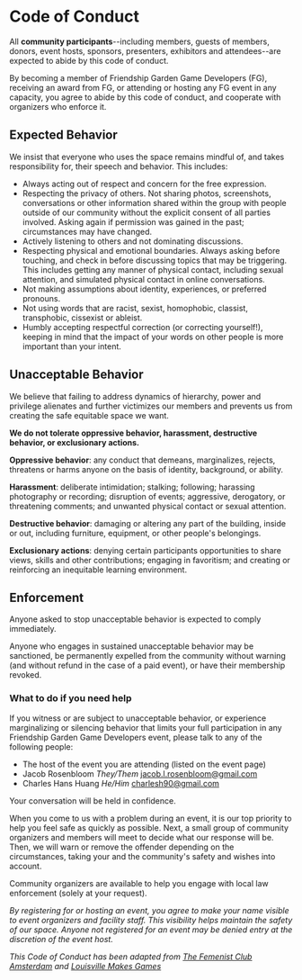 # Code of Conduct

All **community participants**--including members, guests of members, donors, event hosts, sponsors, presenters, exhibitors and attendees--are expected to abide by this code of conduct.

By becoming a member of Friendship Garden Game Developers (FG), receiving an award from FG, or attending or hosting any FG event in any capacity, you agree to abide by this code of conduct, and cooperate with organizers who enforce it.

## Expected Behavior

We insist that everyone who uses the space remains mindful of, and takes responsibility for, their speech and behavior. This includes:

- Always acting out of respect and concern for the free expression.
- Respecting the privacy of others. Not sharing photos, screenshots, conversations or other information shared within the group with people outside of our community without the explicit consent of all parties involved. Asking again if permission was gained in the past; circumstances may have changed.
- Actively listening to others and not dominating discussions.
- Respecting physical and emotional boundaries. Always asking before touching, and check in before discussing topics that may be triggering. This includes getting any manner of physical contact, including sexual attention, and simulated physical contact in online conversations.
- Not making assumptions about identity, experiences, or preferred pronouns.
- Not using words that are racist, sexist, homophobic, classist, transphobic, cissexist or ableist.
- Humbly accepting respectful correction (or correcting yourself!), keeping in mind that the impact of your words on other people is more important than your intent.

## Unacceptable Behavior

We believe that failing to address dynamics of hierarchy, power and privilege alienates and further victimizes our members and prevents us from creating the safe equitable space we want.

**We do not tolerate oppressive behavior, harassment, destructive behavior, or exclusionary actions.**

**Oppressive behavior**: any conduct that demeans, marginalizes, rejects, threatens or harms anyone on the basis of identity, background, or ability.

**Harassment**: deliberate intimidation; stalking; following; harassing photography or recording; disruption of events; aggressive, derogatory, or threatening comments; and unwanted physical contact or sexual attention.

**Destructive behavior**: damaging or altering any part of the building, inside or out, including furniture, equipment, or other people's belongings.

**Exclusionary actions**: denying certain participants opportunities to share views, skills and other contributions; engaging in favoritism; and creating or reinforcing an inequitable learning environment.

## Enforcement

Anyone‭ ‬asked‭ ‬to‭ ‬stop‭ ‬unacceptable‭ ‬behavior‭ ‬is‭ ‬expected‭ ‬to‭ ‬comply‭ ‬immediately.

Anyone who engages in sustained ‬unacceptable behavior may be sanctioned, be‭ ‬permanent‭ly ‬expelled‭ ‬from‭ ‬the‭ ‬community‭ ‬without‭ ‬warning‭ (‬and‭ ‬without‭ ‬refund‭ ‬in‭ ‬the‭ ‬case‭ ‬of‭ ‬a‭ ‬paid‭ ‬event‭), or have their membership revoked‬.

### What to do if you need help

If you witness or are subject to unacceptable behavior, or experience marginalizing or silencing behavior that limits your full participation in any Friendship Garden Game Developers event, please talk to any of the following people:


*   The host of the event you are attending (listed on the event page)
*   Jacob Rosenbloom  *They/Them*  <jacob.l.rosenbloom@gmail.com>
*   Charles Hans Huang  *He/Him*  <charlesh90@gmail.com>
  

Your conversation will be held in confidence.

When you come to us with a problem during an event, it is our top priority to help you feel safe as quickly as possible. Next, a small group of community organizers and members will meet to decide what our response will be. Then, we will warn or remove the offender depending on the circumstances, taking your and the community's safety and wishes into account.

Community‭ ‬organizers‭ ‬are‭ ‬available‭ ‬to‭ ‬help‭ you ‬engage‭ ‬with‭ ‬local‭ ‬law‭ ‬enforcement (solely at your request).

*By registering for or hosting an event, you agree to make your name visible to event organizers and facility staff. This visibility helps maintain the safety of our space. Anyone not registered for an event may be denied entry at the discretion of the event host.*

*This Code of Conduct has been adapted from 
[The Femenist Club Amsterdam](http://www.thefeministclub.nl/coc/)
and [Louisville Makes Games](http://louisvillemakesgames.org/code-of-conduct/)*
